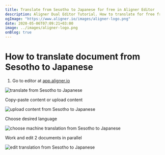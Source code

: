 ```yaml
---
title: Translate from Sesotho to Japanese for free in Aligner Editor
description: Aligner Dual Editor Tutorial. How to translate for free from Sesotho to Japanese. Aligner is multilingual document management platform. 
ogImage: "https://www.aligner.io/images/aligner-logo.png"
date: 2020-05-06T07:09:21+03:00
image: ../images/aligner-logo.png
onBlog: true
---
```


# How to translate document from Sesotho to Japanese

1. Go to editor at [app.aligner.io](https://app.aligner.io "Aligner App web page")

![translate from Sesotho to Japanese](../aligner-blank-editor.png "translate from Sesotho to Japanese")

Copy-paste content or upload content

![upload content from Sesotho to Japanese](../aligner-uploaded-document.png "upload content from Sesotho to Japanese")

Choose desired language

![choose machine translation from Sesotho to Japanese](../aligner-language-dropdown.png "choose machine translation from Sesotho to Japanese")

Work and edit 2 documents in parallel

![edit translation from Sesotho to Japanese](../aligner-double-sitded-editor.png "edit translation from Sesotho to Japanese")


